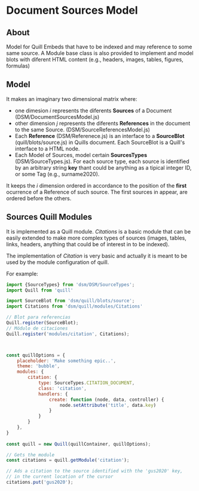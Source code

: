 # Document Sources Model
## About
Model for Quill Embeds that have to be indexed and may reference to some same source. 
A Module base class is also provided to implement and model blots with diferent HTML content (e.g., headers, images, tables, figures, formulas)

## Model

It makes an imaginary two dimensional matrix where:
- one dimesion *i* represents the diferents **Sources** of a Document (DSM/DocumentSourcesModel.js)
- other dimension *j* represents the diferents **References** in the document to the same Source. (DSM/SourceReferencesModel.js)
- Each **Reference** (DSM/Referenece.js) is an interface to a **SourceBlot** (quill/blots/source.js) in Quills document. Each SourceBlot is a Quill's interface to a HTML node.
- Each Model of Sources, model certain **SourcesTypes** (DSM/SourceTypes.js). For each source type, each source
is identified by an arbitrary string **key** thant could be anything as a tipical integer ID, or some Tag (e.g., surname2020).

It keeps the *i* dimension ordered in accordance to the position of the **first** ocurrence of a Reference of such source. The first sources in appear, are ordered before the others.

## Sources Quill Modules

It is implemented as a Quill module. *Citations* is a basic module that can be easily extended 
to make more complex types of sources (images, tables, links, headers, anything that could be of interest in to be indexed). 

The implementation of *Citation* is very basic and actually it is meant to be used by the module configuration of quill.

For example:

```javascript
import {SourceTypes} from 'dsm/DSM/SourceTypes';
import Quill from 'quill'

import SourceBlot from 'dsm/quill/blots/source';
import Citations from 'dsm/quill/modules/Citations'

// Blot para referencias
Quill.register(SourceBlot);
// Módulo de citaciones
Quill.register('modules/citation', Citations);



const quillOptions = {
    placeholder: 'Make something epic..',
    theme: 'bubble',
    modules: {
        citation: {
            type: SourceTypes.CITATION_DOCUMENT,
            class: 'citation',
            handlers: {
                create: function (node, data, controller) {
                    node.setAttribute('title', data.key)
                }
            }
        }
    },
}
                    
const quill = new Quill(quillContainer, quillOptions);

// Gets the module
const citations = quill.getModule('citation');

// Ads a citation to the source identified with the 'gus2020' key, 
// in the current location of the cursor
citations.put('gus2020'); 
```



